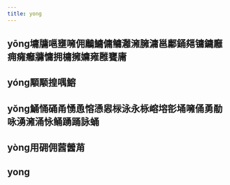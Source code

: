 ```yaml
---
title: yong
---
```


## yōng墉牗嗈壅噰佣鷛鱅傭鳙灉澭臃滽邕鄘銿郺镛鏞廱痈癕癰牅慵拥槦擁嫞雍雝饔庸
## yóng顒颙揘喁鰫
## yǒng鯒悀硧甬愑恿愹慂惥柡泳永栐嵱塎彮埇噰俑勇勈咏湧澭涌怺鲬踴踊詠蛹
## yòng用砽佣蒏醟苚
## yong
